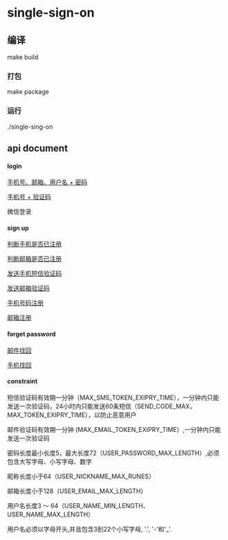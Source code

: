 # single-sign-on

## 编译
  make build

### 打包 
  make package

### 运行
  ./single-sing-on



## api document
#### login
  [手机号、邮箱、用户名 + 密码 ](https://github.com/KenmyZhang/single-sign-on/blob/master/doc/login.md)

  [手机号 + 验证码  ](https://github.com/KenmyZhang/single-sign-on/blob/master/doc/loginByMobile.md)

  微信登录

#### sign up
  [判断手机是否已注册 ](https://github.com/KenmyZhang/single-sign-on/blob/master/doc/isMobileExist.md)

  [判断邮箱是否已注册 ](https://github.com/KenmyZhang/single-sign-on/blob/master/doc/isEmailExist.md)

  [发送手机短信验证码 ](https://github.com/KenmyZhang/single-sign-on/blob/master/sso-doc/sendSmsCode.md)

  [发送邮箱验证码 ](https://github.com/KenmyZhang/single-sign-on/blob/master/sso-doc/sendVerificationCodeEmail.md)

  [手机号码注册 ](https://github.com/KenmyZhang/single-sign-on/blob/master/doc/signupByMobile.md)

  [邮箱注册 ](https://github.com/KenmyZhang/single-sign-on/blob/master/doc/signupByEmail.md)

#### forget password 
  [邮件找回 ](https://github.com/KenmyZhang/single-sign-on/blob/master/doc/resetPasswordByEmail.md)
  
  [手机找回 ](https://github.com/KenmyZhang/single-sign-on/blob/master/doc/resetPasswordByMobile.md)


#### constraint
  短信验证码有效期一分钟（MAX_SMS_TOKEN_EXIPRY_TIME），一分钟内只能发送一次验证码，24小时内只能发送60条短信（SEND_CODE_MAX，MAX_TOKEN_EXIPRY_TIME），以防止恶意用户
  
  邮件验证码有效期一分钟 (MAX_EMAIL_TOKEN_EXIPRY_TIME）,一分钟内只能发送一次验证码

  密码长度最小长度5，最大长度72（USER_PASSWORD_MAX_LENGTH）,必须包含大写字母、小写字母、数字
  
  昵称长度小于64（USER_NICKNAME_MAX_RUNES）
  
  邮箱长度小于128（USER_EMAIL_MAX_LENGTH）
  
  用户名长度3 ～ 64（USER_NAME_MIN_LENGTH、USER_NAME_MAX_LENGTH）
  
  用户名必须以字母开头,并且包含3到22个小写字母, '.', '-'和'_'.   
